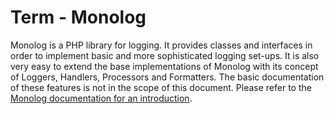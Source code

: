 # Term - Monolog

Monolog is a PHP library for logging. It provides classes and interfaces in order to implement basic and more sophisticated logging set-ups. It is also very easy to extend the base implementations of Monolog with its concept of Loggers, Handlers, Processors and Formatters. The basic documentation of these features is not in the scope of this document. Please refer to the [Monolog documentation for an introduction](https://github.com/Seldaek/monolog/tree/master/doc).

